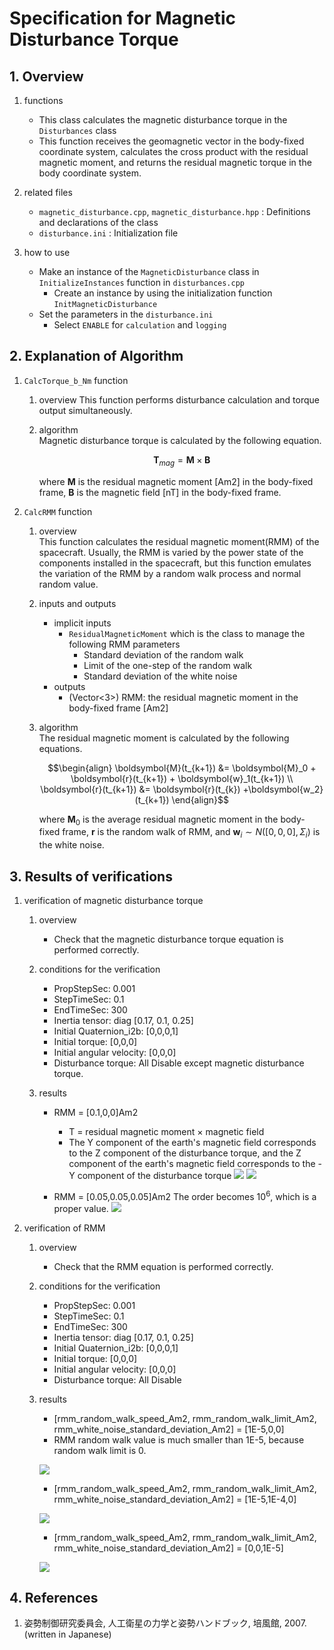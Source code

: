 # Specification for Magnetic Disturbance Torque

## 1.  Overview

1. functions   
   - This class calculates the magnetic disturbance torque in the `Disturbances` class
   - This function receives the geomagnetic vector in the body-fixed coordinate system, calculates the cross product with the residual magnetic moment, and returns the residual magnetic torque in the body coordinate system.

2. related files
   - `magnetic_disturbance.cpp`, `magnetic_disturbance.hpp` : Definitions and declarations of the class
   - `disturbance.ini` : Initialization file

3. how to use   
   - Make an instance of the `MagneticDisturbance` class in `InitializeInstances` function in `disturbances.cpp`
     - Create an instance by using the initialization function `InitMagneticDisturbance`
   - Set the parameters in the `disturbance.ini`
     - Select `ENABLE` for `calculation` and `logging`
   
     
## 2. Explanation of Algorithm

1. `CalcTorque_b_Nm` function
   1. overview
      This function performs disturbance calculation and torque output simultaneously. 

   2. algorithm  
      Magnetic disturbance torque is calculated by the following equation. 
      ```math
         \boldsymbol{T}_{mag} = \boldsymbol{M} \times \boldsymbol{B}
      ```

      where $\boldsymbol{M}$ is the residual magnetic moment [Am2] in the body-fixed frame, $\boldsymbol{B}$ is the magnetic field [nT] in the body-fixed frame.

2. `CalcRMM` function
   1. overview  
      This function calculates the residual magnetic moment(RMM) of the spacecraft. Usually, the RMM is varied by the power state of the components installed in the spacecraft, but this function emulates the variation of the RMM by a random walk process and normal random value.

   2. inputs and outputs
      - implicit inputs
        - `ResidualMagneticMoment` which is the class to manage the following RMM parameters
          - Standard deviation of the random walk 
          - Limit of the one-step of the random walk 
          - Standard deviation of the white noise
      - outputs
         - (Vector<3>) RMM: the residual magnetic moment in the body-fixed frame [Am2]

   3. algorithm  
      The residual magnetic moment is calculated by the following equations. 
       ```math
       \begin{align}
         \boldsymbol{M}(t_{k+1}) &= \boldsymbol{M}_0 + \boldsymbol{r}(t_{k+1}) + \boldsymbol{w}_1(t_{k+1}) \\
         \boldsymbol{r}(t_{k+1}) &= \boldsymbol{r}(t_{k}) +\boldsymbol{w_2}(t_{k+1})
       \end{align}
      ```
      where $\boldsymbol{M}_0$ is the average residual magnetic moment in the body-fixed frame, $\boldsymbol{r}$ is the random walk of RMM, and $\boldsymbol{w}_i \sim N([0,0,0],\Sigma_i)$ is the white noise.

## 3. Results of verifications

1. verification of magnetic disturbance torque
   1. overview
      - Check that the magnetic disturbance torque equation is performed correctly.

   2. conditions for the verification
      - PropStepSec: 0.001
      - StepTimeSec: 0.1
      - EndTimeSec: 300
      - Inertia tensor: diag [0.17, 0.1, 0.25]
      - Initial Quaternion_i2b: [0,0,0,1]
      - Initial torque: [0,0,0]
      - Initial angular velocity: [0,0,0]
      - Disturbance torque: All Disable except magnetic disturbance torque.

   3. results
      - RMM = [0.1,0,0]Am2
        - T = residual magnetic moment × magnetic field
        - The Y component of the earth's magnetic field corresponds to the Z component of the disturbance torque, and the Z component of the earth's magnetic field corresponds to the -Y component of the disturbance torque
         ![](./figs/test_rmm_magneticfield.png)
         ![](./figs/test_rmm_px.png)

      - RMM = [0.05,0.05,0.05]Am2
         The order becomes $10^6$, which is a proper value.
         ![](./figs/test_rmm_pxyz.png)

2. verification of RMM
   1. overview
      - Check that the RMM equation is performed correctly.

   2. conditions for the verification
      - PropStepSec: 0.001
      - StepTimeSec: 0.1
      - EndTimeSec: 300
      - Inertia tensor: diag [0.17, 0.1, 0.25]
      - Initial Quaternion_i2b: [0,0,0,1]
      - Initial torque: [0,0,0]
      - Initial angular velocity: [0,0,0]
      - Disturbance torque: All Disable

   3. results
      - [rmm_random_walk_speed_Am2, rmm_random_walk_limit_Am2, rmm_white_noise_standard_deviation_Am2] =  [1E-5,0,0]
      - RMM random walk value is much smaller than 1E-5, because random walk limit is 0. 

      ![](./figs/test_rmm_randomwalk.png)
      
      - [rmm_random_walk_speed_Am2, rmm_random_walk_limit_Am2, rmm_white_noise_standard_deviation_Am2] =  [1E-5,1E-4,0]
   
      ![](./figs/test_rmm_randomwalk_2.png)
      
      - [rmm_random_walk_speed_Am2, rmm_random_walk_limit_Am2, rmm_white_noise_standard_deviation_Am2] =  [0,0,1E-5]
   
      ![](./figs/test_rmm_whitenoise.png)

## 4. References
1. 姿勢制御研究委員会, 人工衛星の力学と姿勢ハンドブック, 培風館, 2007. (written in Japanese)
